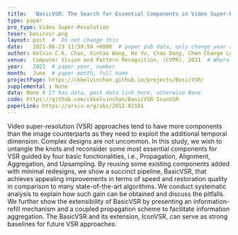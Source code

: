 ```yaml
---
title:  'BasicVSR: The Search for Essential Components in Video Super-Resolution and Beyond'  #  Paper title, covered by '
type: paper
pro_type: Video Super-Resolution
teser: basicvsr.png
layout: post  #  Do not change this
date:   2021-06-23 11:59:59 +0800  # paper pub data, only change year and month according to this format
author: Kelvin C.K. Chan, Xintao Wang, Ke Yu, Chao Dong, Chen Change Loy  # authors information
venue:  Computer Vision and Pattern Recognition, (CVPR), 2021  # Where it be, ICCV and CVPR remove IEEE Conference on, 
year:   2021  # paper year, number
month:  June  # paper month, full name
projectPage: https://ckkelvinchan.github.io/projects/BasicVSR/
supplemental : None
data: None # If has data, post data link here, otherwise None
code: https://github.com/ckkelvinchan/BasicVSR-IconVSR
paperLink: https://arxiv.org/abs/2012.02181
---
```


Video super-resolution (VSR) approaches tend to have more components than the image counterparts as they need to exploit the additional temporal dimension. Complex designs are not uncommon. In this study, we wish to untangle the knots and reconsider some most essential components for VSR guided by four basic functionalities, i.e., Propagation, Alignment, Aggregation, and Upsampling. By reusing some existing components added with minimal redesigns, we show a succinct pipeline, BasicVSR, that achieves appealing improvements in terms of speed and restoration quality in comparison to many state-of-the-art algorithms. We conduct systematic analysis to explain how such gain can be obtained and discuss the pitfalls. We further show the extensibility of BasicVSR by presenting an information-refill mechanism and a coupled propagation scheme to facilitate information aggregation. The BasicVSR and its extension, IconVSR, can serve as strong baselines for future VSR approaches.
